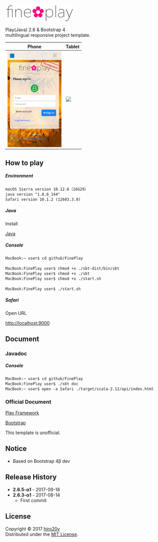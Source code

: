 <img src="./public/images/en-US/logo.png" alt="fine✿play" height="54"/>

Play(Java) 2.6 & Bootstrap 4  
multilingual responsive project template.

| Phone | Tablet    |
|-------|-----------|
| <img src="./public/images/iPhone.png" height="300"/>  | <img src="./public/images/iPad.png" height="400"/> |

How to play
----------

##### Environment #####

	macOS Sierra version 10.12.6（16G29）
	java version "1.8.0_144"
	Safari version 10.1.2 (12603.3.8)

##### Java #####

Install

[Java](http://www.oracle.com/technetwork/java/javase/downloads/index.html)

##### Console #####

	MacBook:~ user$ cd github/FinePlay

	MacBook:FinePlay user$ chmod +x ./sbt-dist/bin/sbt
	MacBook:FinePlay user$ chmod +x ./sbt
	MacBook:FinePlay user$ chmod +x ./start.sh

	MacBook:FinePlay user$ ./start.sh

##### Safari #####

Open URL

[http://localhost:9000](http://localhost:9000)

Document
-------

### Javadoc ###

##### Console #####

	MacBook:~ user$ cd github/FinePlay
	MacBook:FinePlay user$ ./sbt doc
	MacBook:~ user$ open -a Safari ./target/scala-2.12/api/index.html

### Official Document ###

[Play Framework](https://www.playframework.com/documentation/2.6.x)

[Bootstrap](http://getbootstrap.com/docs/4.0)

This template is unofficial.

Notice
---------------

+ Based on Bootstrap 4β dev

Release History
---------------

+ **2.6.5-α1** - 2017-09-18
+ **2.6.3-α1** - 2017-08-14
   + First commit

License
-------
Copyright &copy; 2017 [hiro20v](https://github.com/hiro20v)  
Distributed under the [MIT License][mit].

[MIT]: http://opensource.org/licenses/MIT

